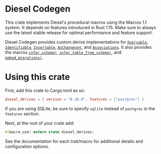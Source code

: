 # Diesel Codegen

This crate implements Diesel's procedural macros using the Macros 1.1 system.
It depends on features introduced in Rust 1.15.
Make sure to always use the latest stable release for optimal performance and feature support.

Diesel Codegen provides custom derive implementations for
[`Queryable`][queryable], [`Identifiable`][identifiable],
[`Insertable`][insertable], [`AsChangeset`][as-changeset], and [`Associations`][associations].
It also provides the macros [`infer_schema!`][infer-schema],
[`infer_table_from_schema!`][infer-table-from-schema], and
[`embed_migrations!`][embed-migrations].

[queryable]: https://docs.diesel.rs/diesel/query_source/trait.Queryable.html
[identifiable]: https://docs.diesel.rs/diesel/associations/trait.Identifiable.html
[insertable]: https://docs.diesel.rs/diesel/prelude/trait.Insertable.html
[as-changeset]: https://docs.diesel.rs/diesel/query_builder/trait.AsChangeset.html
[associations]: https://docs.diesel.rs/diesel/associations/index.html
[infer-schema]: https://docs.diesel.rs/diesel/macro.infer_schema!.html
[infer-table-from-schema]: https://docs.diesel.rs/diesel/macro.infer_table_from_schema!.html
[embed-migrations]: https://docs.diesel.rs/diesel/macro.embed_migrations!.html

# Using this crate

First, add this crate to Cargo.toml as so:

```toml
diesel_derives = { version = "0.16.0", features = ["postgres"] }
```

If you are using SQLite, be sure to specify `sqlite` instead of `postgres` in
the `features` section.

Next, at the root of your crate add:

```rust
#[macro_use] extern crate diesel_derives;
```

See the documentation for each trait/macro for additional details and
configuration options.
